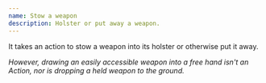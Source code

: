 ```yaml
---
name: Stow a weapon
description: Holster or put away a weapon.
---
```


It takes an action to stow a weapon into its holster or otherwise put it away.


*However, drawing an easily accessible weapon into a free hand isn't an Action, nor is dropping a held weapon to the ground.* 